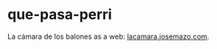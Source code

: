 # que-pasa-perri
La cámara de los balones as a web: [lacamara.josemazo.com](lacamara.josemazo.com).

